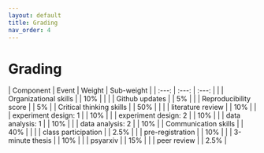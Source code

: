 ```yaml
---
layout: default
title: Grading
nav_order: 4
---
```


# Grading

| Component                 | Event                     | Weight                 | Sub-weight                 |
| :---:                     | :---:                     | :---:                  |                            |
| Organizational skills     |                           | 10%                    |                            | 
|                           | Github updates            |                        | 5%                         |
|                           | Reproducibility score     |                        | 5%                         |
| Critical thinking skills  |                           | 50%                    |                            |
|                           | literature review         |                        | 10%                        |
|                           | experiment design: 1      |                        | 10%                        |
|                           | experiment design: 2      |                        | 10%                        |
|                           | data analysis: 1          |                        | 10%                        |
|                           | data analysis: 2          |                        | 10%                        |
| Communication skills      |                           | 40%                    |                            |
|                           | class participation       |                        | 2.5%                       |
|                           | pre-registration          |                        | 10%                        |
|                           | 3-minute thesis           |                        | 10%                        |
|                           | psyarxiv                  |                        | 15%                        |
|                           | peer review               |                        | 2.5%                       |